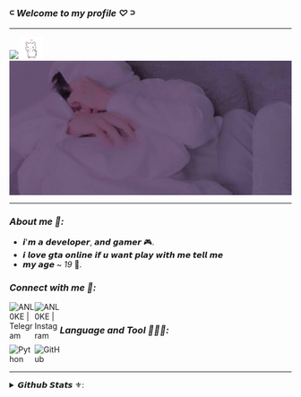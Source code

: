 ### 𓍹 _Welcome to my profile ♡_ 𓍻

---
<a href="https://hits.seeyoufarm.com"><img src="https://hits.seeyoufarm.com/api/count/incr/badge.svg?url=https%3A%2F%2Fgithub.com%2FANL0KE%2Fhit-counter&count_bg=%23C592CB&title_bg=%23171717&icon=&icon_color=%23AE8BB2&title=Profile+views&edge_flat=false"/></a>  <img src = "https://raw.githubusercontent.com/ANL0KE/ANL0KE//master/kimo-Gif/danslove.gif" width = "40px" /> 
<img align="center" src="https://raw.githubusercontent.com/ANL0KE/ANL0KE//master/kimo-Pics/ex_2.jpg" />

---

### _About me 🖤:_
- 𝙞'𝙢 𝙖 𝙙𝙚𝙫𝙚𝙡𝙤𝙥𝙚𝙧, 𝙖𝙣𝙙 𝙜𝙖𝙢𝙚𝙧 🎮.
- 𝙞 𝙡𝙤𝙫𝙚 𝙜𝙩𝙖 𝙤𝙣𝙡𝙞𝙣𝙚 𝙞𝙛 𝙪 𝙬𝙖𝙣𝙩 𝙥𝙡𝙖𝙮 𝙬𝙞𝙩𝙝 𝙢𝙚 𝙩𝙚𝙡𝙡 𝙢𝙚
- 𝙢𝙮 𝙖𝙜𝙚 ~ _19_ 🌚.


### _Connect with me 📱:_

[<img align="left" alt="ANL0KE | Telegram" width="45px" src="https://img.icons8.com/nolan/120/telegram-app.png" />][telegram] 
[<img align="left" alt="ANL0KE | Instagram" width="45px" src="https://img.icons8.com/nolan/100/instagram-new.png" />][instagram]

<br />


### _Language and Tool 👨🏻‍💻:_

<img align="left" alt="Python" width="45px" src="https://img.icons8.com/nolan/96/python.png" />
<img align="left" alt="GitHub" width="45px" src="https://img.icons8.com/nolan/120/github.png" />

<br />
<br />

---


<details>
  <summary>𝙂𝙞𝙩𝙝𝙪𝙗 𝙎𝙩𝙖𝙩𝙨 ⚜️:</summary>
  <img align="center" src="http://github-readme-streak-stats.herokuapp.com?user=ANL0KE&theme=material-palenight" alt="ANL0KE" /></p>
  <img align="center" src="https://github-readme-stats.vercel.app/api?username=ANL0KE&show_icons=true&theme=material-palenight&locale=en" alt="ANL0KE" /></p>
</details>

[telegram]: https://t.me/NIIIN2
[instagram]: https://instagram.com/r4akr

